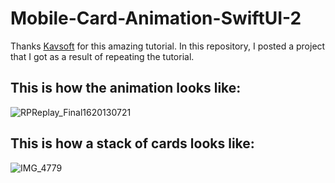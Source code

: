 # Mobile-Card-Animation-SwiftUI-2

Thanks [Kavsoft](https://youtu.be/y_zYvrJ_dkg) for this amazing tutorial. In this repository, I posted a project that I got as a result of repeating the tutorial.

## This is how the animation looks like:
![RPReplay_Final1620130721](https://user-images.githubusercontent.com/53577079/117014414-7255ec80-acf9-11eb-9a3e-7c244e670f5b.gif)

## This is how a stack of cards looks like:
![IMG_4779](https://user-images.githubusercontent.com/53577079/117016077-05435680-acfb-11eb-9cca-885d2e2693fb.PNG)
